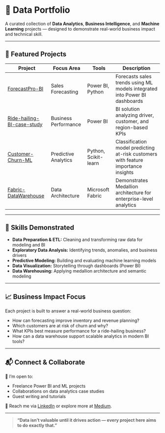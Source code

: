 # 🎯 Data Portfolio
A curated collection of **Data Analytics**, **Business Intelligence**, and **Machine Learning** projects — designed to demonstrate real-world business impact and technical skill.

---

## 📁 Featured Projects

| Project | Focus Area | Tools | Description |
|----------|-------------|--------|--------------|
| [ForecastPro-BI](https://github.com/SachiD123/-ForecastPro-BI) | Sales Forecasting | Power BI, Python | Forecasts sales trends using ML models integrated into Power BI dashboards |
| [Ride-hailing-BI-case-study](https://github.com/SachiD123/Ride-hailing-BI-case-study) | Business Performance | Power BI | BI solution analyzing driver, customer, and region-based KPIs |
| [Customer-Churn-ML](../Customer-Churn-ML) | Predictive Analytics | Python, Scikit-learn | Classification model predicting at-risk customers with feature importance insights |
| [Fabric-DataWarehouse](https://github.com/SachiD123/SQL-Data-Warehouse-Project) | Data Architecture | Microsoft Fabric | Demonstrates Medallion architecture for enterprise-level analytics |

---

## 🧩 Skills Demonstrated
- **Data Preparation & ETL:** Cleaning and transforming raw data for modeling and BI  
- **Exploratory Data Analysis:** Identifying trends, anomalies, and business drivers  
- **Predictive Modeling:** Building and evaluating machine learning models  
- **Data Visualization:** Storytelling through dashboards (Power BI)  
- **Data Warehousing:** Applying medallion architecture and semantic modeling  

---

## 📈 Business Impact Focus
Each project is built to answer a real-world business question:
- How can forecasting improve inventory and revenue planning?  
- Which customers are at risk of churn and why?  
- What KPIs best measure performance for a ride-hailing business?  
- How can a data warehouse support scalable analytics in modern BI tools?  

---

## 📬 Connect & Collaborate
💼 I’m open to:
- Freelance Power BI and ML projects  
- Collaborations on data analytics case studies  
- Guest writing and tutorials  

📩 Reach me via [LinkedIn](#) or explore more at [Medium](#).

---

> **“Data isn’t valuable until it drives action — every project here aims to do exactly that.”**
